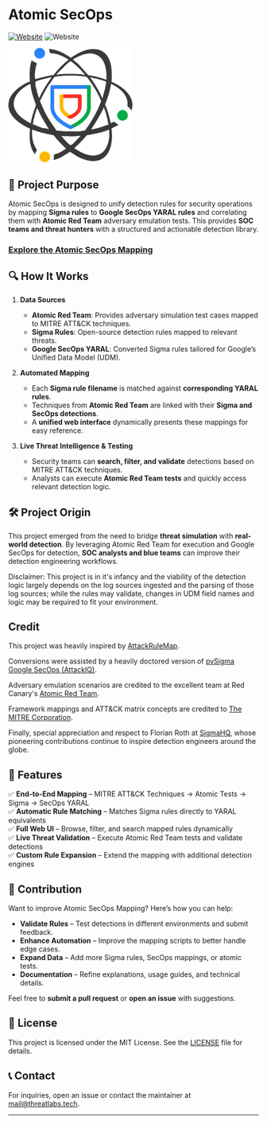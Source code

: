 # Atomic SecOps

[![Website](https://img.shields.io/badge/Website-atomicsecops.com-blue)](https://atomicsecops.com)
![Website](https://img.shields.io/website?url=https%3A%2F%2Fatomicsecops.com&style=flat)

<img src="secops-atomic-logo.png" alt="Atomic SecOps Mapping, detection rules, Unified Data Model" width="250">

## 🎯 Project Purpose

Atomic SecOps is designed to unify detection rules for security operations by mapping **Sigma rules** to **Google SecOps YARAL rules** and correlating them with **Atomic Red Team** adversary emulation tests. This provides **SOC teams and threat hunters** with a structured and actionable detection library.

### [Explore the Atomic SecOps Mapping](https://atomicsecops.com)

## 🔍 How It Works

1. **Data Sources**
   - **Atomic Red Team**: Provides adversary simulation test cases mapped to MITRE ATT&CK techniques.
   - **Sigma Rules**: Open-source detection rules mapped to relevant threats.
   - **Google SecOps YARAL**: Converted Sigma rules tailored for Google’s Unified Data Model (UDM).

2. **Automated Mapping**
   - Each **Sigma rule filename** is matched against **corresponding YARAL rules**.
   - Techniques from **Atomic Red Team** are linked with their **Sigma and SecOps detections**.
   - A **unified web interface** dynamically presents these mappings for easy reference.

3. **Live Threat Intelligence & Testing**
   - Security teams can **search, filter, and validate** detections based on MITRE ATT&CK techniques.
   - Analysts can execute **Atomic Red Team tests** and quickly access relevant detection logic.
   
## 🛠️ Project Origin

This project emerged from the need to bridge **threat simulation** with **real-world detection**. By leveraging Atomic Red Team for execution and Google SecOps for detection, **SOC analysts and blue teams** can improve their detection engineering workflows.

Disclaimer: This project is in it's infancy and the viability of the detection logic largely depends on the log sources ingested and the parsing of those log sources; while the rules may validate, changes in UDM field names and logic may be required to fit your environment. 

## Credit

This project was heavily inspired by [AttackRuleMap](https://github.com/krdmnbr/AttackRuleMap).  

Conversions were assisted by a heavily doctored version of [pySigma Google SecOps (AttackIQ)](https://github.com/attackIQ/pySigma-Google-SecOps).

Adversary emulation scenarios are credited to the excellent team at Red Canary's [Atomic Red Team](https://github.com/redcanaryco/atomic-red-team).  

Framework mappings and ATT&CK matrix concepts are credited to [The MITRE Corporation](https://github.com/mitre-attack).  

Finally, special appreciation and respect to Florian Roth at [SigmaHQ](https://github.com/SigmaHQ/sigma), whose pioneering contributions continue to inspire detection engineers around the globe.

## 🚀 Features

✅ **End-to-End Mapping** – MITRE ATT&CK Techniques → Atomic Tests → Sigma → SecOps YARAL  
✅ **Automatic Rule Matching** – Matches Sigma rules directly to YARAL equivalents  
✅ **Full Web UI** – Browse, filter, and search mapped rules dynamically  
✅ **Live Threat Validation** – Execute Atomic Red Team tests and validate detections  
✅ **Custom Rule Expansion** – Extend the mapping with additional detection engines  

## 🤝 Contribution

Want to improve Atomic SecOps Mapping? Here’s how you can help:

- **Validate Rules** – Test detections in different environments and submit feedback.
- **Enhance Automation** – Improve the mapping scripts to better handle edge cases.
- **Expand Data** – Add more Sigma rules, SecOps mappings, or atomic tests.
- **Documentation** – Refine explanations, usage guides, and technical details.

Feel free to **submit a pull request** or **open an issue** with suggestions.

## 📄 License

This project is licensed under the MIT License. See the [LICENSE](LICENSE) file for details.

## 📞 Contact

For inquiries, open an issue or contact the maintainer at [mail@threatlabs.tech](mailto:mail@threatlabs.tech).

---
